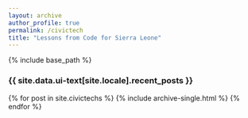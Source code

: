 ```yaml
---
layout: archive
author_profile: true 
permalink: /civictech 
title: "Lessons from Code for Sierra Leone"
---
```


{% include base_path %}

<h3 class="archive__subtitle">{{ site.data.ui-text[site.locale].recent_posts }}</h3>

<!-- {% for post in paginator.posts %}
  {% include archive-single.html %}
{% endfor %} 

{% include paginator.html %} -->

{% for post in site.civictechs %}
  {% include archive-single.html %}
{% endfor %}